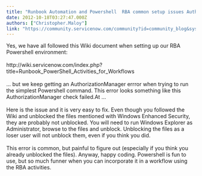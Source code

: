 ```yaml
---
title: "Runbook Automation and Powershell  RBA common setup issues AuthorizationManager Error"
date: 2012-10-18T03:27:47.000Z
authors: ["Christopher.Maloy"]
link: "https://community.servicenow.com/community?id=community_blog&sys_id=6d2e666ddbd0dbc01dcaf3231f9619f5"
---
```

<p>Yes, we have all followed this Wiki document when setting up our RBA Powershell environment:<br /><br />http://wiki.servicenow.com/index.php?title=Runbook_PowerShell_Activities_for_Workflows<br /><br />... but we keep getting an AuthorizationManager errror when trying to run the simplest Powershell command. This error looks something like this <br />AuthorizationManager check failed.At ...<br /><br />Here is the issue and it is very easy to fix. Even though you followed the Wiki and unblocked the files mentioned with Windows Enhanced Security, they are probably not unblocked. You will need to run Windows Explorer as Administrator, browse to the files and unblock. Unblocking the files as a loser user will not unblock them, even if you think you did. <br /><br />This error is common, but painful to figure out (especially if you think you already unblocked the files). Anyway, happy coding. Powershell is fun to use, but so much funner when you can incorporate it in a workflow using the RBA activities.</p>